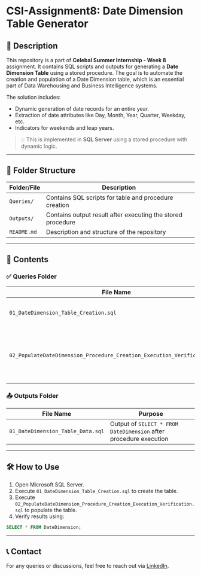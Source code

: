 # CSI-Assignment8: Date Dimension Table Generator

## 📌 Description

This repository is a part of **Celebal Summer Internship - Week 8** assignment. It contains SQL scripts and outputs for generating a **Date Dimension Table** using a stored procedure. The goal is to automate the creation and population of a Date Dimension table, which is an essential part of Data Warehousing and Business Intelligence systems.

The solution includes:
- Dynamic generation of date records for an entire year.
- Extraction of date attributes like Day, Month, Year, Quarter, Weekday, etc.
- Indicators for weekends and leap years.

> 💡 This is implemented in **SQL Server** using a stored procedure with dynamic logic.

---

## 📁 Folder Structure

| Folder/File | Description |
|-------------|-------------|
| `Queries/` | Contains SQL scripts for table and procedure creation |
| `Outputs/` | Contains output result after executing the stored procedure |
| `README.md` | Description and structure of the repository |

---

## 📂 Contents

### ✅ Queries Folder

| File Name | Purpose |
|-----------|---------|
| `01_DateDimension_Table_Creation.sql` | Script to create the `DateDimension` table |
| `02_PopulateDateDimension_Procedure_Creation_Execution_Verification.sql` | Stored procedure to populate data from a sample input date (entire year) |

### 📤 Outputs Folder

| File Name | Purpose |
|-----------|---------|
| `01_DateDimension_Table_Data.sql` | Output of `SELECT * FROM DateDimension` after procedure execution |

---

## 🛠️ How to Use

1. Open Microsoft SQL Server.
2. Execute `01_DateDimension_Table_Creation.sql` to create the table.
3. Execute `02_PopulateDateDimension_Procedure_Creation_Execution_Verification.sql` to populate the table.
4. Verify results using:
```sql
SELECT * FROM DateDimension;
```

---

## 📞 Contact
For any queries or discussions, feel free to reach out via [LinkedIn](https://www.linkedin.com/in/aniruddha-sarkar-90a34334b/).
